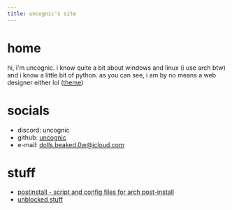 ```yaml
---
title: uncognic's site
---
```




# **home**
hi, i'm uncognic. i know quite a bit about windows and linux (i use arch btw) and i know a little bit of python. as you can see, i am by no means a web designer either lol ([theme](https://github.com/pages-themes/hacker))

# **socials**

- discord: uncognic
- github: [uncognic](https://github.com/uncognic)
- e-mail: dolls.beaked.0w@icloud.com

# **stuff**

- [postinstall - script and config files for arch post-install](https://github.com/uncognic/postinstall)
- [unblocked stuff](uncognic.github.io/unblocked)  




  
  
  
  
  
  
  
  
